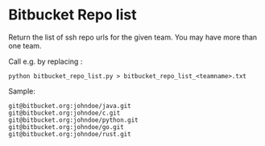 # Bitbucket Repo list

Return the list of ssh repo urls for the given team.
You may have more than one team.

Call e.g. by replacing <teamname>:
```
python bitbucket_repo_list.py > bitbucket_repo_list_<teamname>.txt
```
  
 Sample:
  
  ```
git@bitbucket.org:johndoe/java.git
git@bitbucket.org:johndoe/c.git
git@bitbucket.org:johndoe/python.git
git@bitbucket.org:johndoe/go.git
git@bitbucket.org:johndoe/rust.git
  ```

